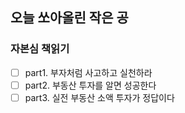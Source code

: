 ## 오늘 쏘아올린 작은 공

### 자본심 책읽기
- [ ] part1. 부자처럼 사고하고 실천하라
- [ ] part2. 부동산 투자를 알면 성공한다
- [ ] part3. 실전 부동산 소액 투자가 정답이다